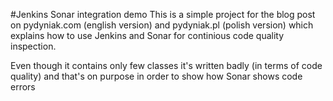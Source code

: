 #Jenkins Sonar integration demo
This is a simple project for the blog post on pydyniak.com (english version) and pydyniak.pl (polish version) which explains how to use Jenkins and Sonar for continious code quality inspection.

Even though it contains only few classes it's written badly (in terms of code quality) and that's on purpose in order to show how Sonar shows code errors
